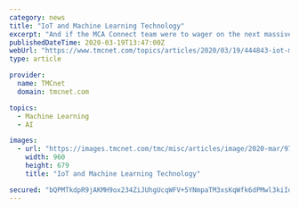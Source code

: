 ```yaml
---
category: news
title: "IoT and Machine Learning Technology"
excerpt: "And if the MCA Connect team were to wager on the next massive breakthrough in computing, they would be putting favorable odds on the development of artificial intelligence and machine learning technologies. Machine Learning Drives the Future of Artificial Intelligence Modern machines harness Artificial Intelligence (AI) to perform functions ..."
publishedDateTime: 2020-03-19T13:47:00Z
webUrl: "https://www.tmcnet.com/topics/articles/2020/03/19/444843-iot-machine-learning-technology.htm"
type: article

provider:
  name: TMCnet
  domain: tmcnet.com

topics:
  - Machine Learning
  - AI

images:
  - url: "https://images.tmcnet.com/tmc/misc/articles/image/2020-mar/9766423712-earth-hands-1222866_960_720.jpg"
    width: 960
    height: 679
    title: "IoT and Machine Learning Technology"

secured: "bQPMTkdpR9jAKMH9ox234ZiJUhgUcqWFV+5YNmpaTM3xsKqWfk6dPMwl3kiId3r4ZpS7H/4NXbhaP1bn65i5kvY2u2I95eP+oT0ZJNjc4G3zBgE4ZI5KLp9qGY/5/7bRg+FdK/bIhg9RUy2Mpo3Z2ttQ75d1JvA43SLKESsZKphtjc066MSpmRPkDXJsZACYNE4eZjH//LZpm/+W4xZtIN0HBFjx3i94uvtwivP/BCJW6uBTpjNKF2qS/oMqYNKzRIGz/uGHA4ijwzelEps2W9sJjbay6Ln6wKXevT/O0PdEOSPLYNJonianCeEbs8N9Rt8t4F3OnyLTbbEKK4Wbi6FEyZJWLz/e2a3csUQY3A2v/GJIAEc0V/WWFkKMYBYng/WWhNkAuBEWkAxCUHbwxS/RVzsLx2FlEnfi4vu2mFBVEvpSMgJz1TqcggiEQLbkVWuYiwBUcXtxjLriqqrO/atOPH5HONTlX0t7xxyQwJE=;6gzsJTPNRcib1MAhoaE+5g=="
---
```


